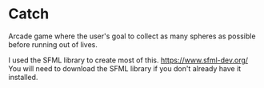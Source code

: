 # Catch
Arcade game where the user's goal to collect as many spheres as possible before running out of lives.




I used the SFML library to create most of this. 
https://www.sfml-dev.org/
You will need to download the SFML library if you don't already have it installed. 
